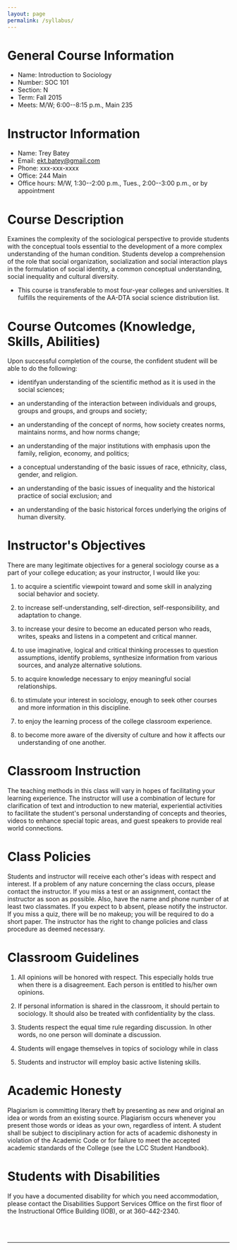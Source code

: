 ```yaml
---
layout: page
permalink: /syllabus/
---
```


General Course Information
==========================

- Name:  Introduction to Sociology
- Number:  SOC 101
- Section:  N
- Term:  Fall 2015
- Meets:  M/W; 6:00--8:15 p.m., Main 235


Instructor Information
======================

- Name:  Trey Batey
- Email:  ekt.batey@gmail.com
- Phone:  xxx-xxx-xxxx
- Office:  244 Main
- Office hours:  M/W, 1:30--2:00 p.m., Tues., 2:00--3:00 p.m., or by appointment


Course Description
==================

Examines the complexity of the sociological perspective to provide students with the conceptual tools essential to the development of a more complex understanding of the human condition. Students develop a comprehension of the role that social organization, socialization and social interaction plays in the formulation of social identity, a common conceptual understanding, social inequality and cultural diversity.

- This course is transferable to most four-year colleges and universities. It fulfills the requirements of the AA-DTA social science distribution list.


Course Outcomes (Knowledge, Skills, Abilities)
==============================================

Upon successful completion of the course, the confident student will be able to do the following:

- identifyan understanding of the scientific method as it is used in the social sciences;

- an understanding of the interaction between individuals and groups, groups and groups, and groups and society; 

- an understanding of the concept of norms, how society creates norms, maintains norms, and how norms change; 

- an understanding of the major institutions with emphasis upon the family, religion, economy, and politics;

- a conceptual understanding of the basic issues of race, ethnicity, class, gender, and religion.

- an understanding of the basic issues of inequality and the historical practice of social exclusion; and

- an understanding of the basic historical forces underlying the origins of human diversity.


Instructor's Objectives
=======================

There are many legitimate objectives for a general sociology course as a part of your college education; as your instructor, I would like you:

1. to acquire a scientific viewpoint toward and some skill in analyzing social behavior and society.

2. to increase self-understanding, self-direction, self-responsibility, and adaptation to change.

3. to increase your desire to become an educated person who reads, writes, speaks and listens in a competent and critical manner.  

4. to use imaginative, logical and critical thinking processes to question assumptions, identify problems, synthesize information from various sources, and analyze alternative solutions.

5.	to acquire knowledge necessary to enjoy meaningful social relationships.

6.	to stimulate your interest in sociology, enough to seek other courses and more information in this discipline.

7.	to enjoy the learning process of the college classroom experience.

8.	to become more aware of the diversity of culture and how it affects our understanding of one another.


Classroom Instruction
=====================

The teaching methods in this class will vary in hopes of facilitating your learning experience.  The instructor will use a combination of lecture for clarification of text and introduction to new material, experiential activities to facilitate the student's personal understanding of concepts and theories, videos to enhance special topic areas, and guest speakers to provide real world connections.


Class Policies
==============

Students and instructor will receive each other's ideas with respect and interest.  If a problem of any nature concerning the class occurs, please contact the instructor.  If you miss a test or an assignment, contact the instructor as soon as possible.  Also, have the name and phone number of at least two classmates.  If you expect to b absent, please notify the instructor.  If you miss a quiz, there will be no makeup; you will be required to do a short paper.  The instructor has the right to change policies and class procedure as deemed necessary.


Classroom Guidelines
====================

1.	All opinions will be honored with respect.  This especially holds true when there is a disagreement.  Each person is entitled to his/her own opinions.

2.	If personal information is shared in the classroom, it should pertain to sociology.  It should also be treated with confidentiality by the class.

3.	Students respect the equal time rule regarding discussion.  In other words, no one person will dominate a discussion.

4.	Students will engage themselves in topics of sociology while in class

5.	Students and instructor will employ basic active listening skills.


Academic Honesty
================

Plagiarism is committing literary theft by presenting as new and original an idea or words from an existing source. Plagiarism occurs whenever you present those words or ideas as your own, regardless of intent. A student shall be subject to disciplinary action for acts of academic dishonesty in violation of the Academic Code or for failure to meet the accepted academic standards of the College (see the LCC Student Handbook).


Students with Disabilities
==========================

If you have a documented disability for which you need accommodation, please contact the Disabilities Support Services Office on the first floor of the Instructional Office Building (IOB), or at 360-442-2340.


<br>
<br>

---------
